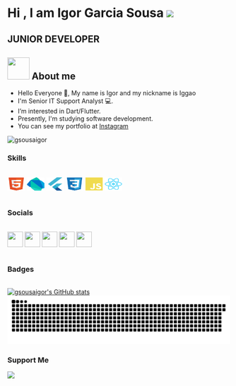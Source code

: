 <h1>Hi , I am Igor Garcia Sousa <img src="https://media.giphy.com/media/hvRJCLFzcasrR4ia7z/giphy.gif" width="35"></h1>
<h2>  JUNIOR DEVELOPER </h2>

## <img src = "https://user-images.githubusercontent.com/63050133/156777293-72a6e681-2582-4a9d-ad92-09d1181d47c7.gif" width = 50px height = 50px>  About me

- Hello Everyone 👋, My name is Igor and my nickname is Iggao<br>
- I'm Senior IT Support Analyst 💻.<br>
- I’m interested in Dart/Flutter.<br>
- Presently, I'm studying software development.<br>
- You can see my portfolio at [Instagram](http://www.instagram.com/gsousaigor.dev)<br>

<img src="https://komarev.com/ghpvc/?username=gsousaigor&label=Profile%20views&color=8042fc&style=plastic" alt="gsousaigor" /> 

### Skills
<p>
    <div align="left">
        <div style="display: inline_block"><br>
            <img align="center" alt="Igor-HTML" height="30" width="40" src="https://raw.githubusercontent.com/devicons/devicon/master/icons/html5/html5-original.svg">
            <img align="center" alt="Igor-dart" height="30" width="40" src="https://raw.githubusercontent.com/devicons/devicon/master/icons/dart/dart-original.svg">
            <img align="center" alt="Igor-flutter" height="30" width="40" src="https://raw.githubusercontent.com/devicons/devicon/master/icons/flutter/flutter-original.svg">
            <img align="center" alt="Igor-CSS" height="30" width="40" src="https://raw.githubusercontent.com/devicons/devicon/master/icons/css3/css3-original.svg">
            <img align="center" alt="Igor-Js" height="30" width="40" src="https://raw.githubusercontent.com/devicons/devicon/master/icons/javascript/javascript-plain.svg">
            <img align="center" alt="Igor-React" height="30" width="40" src="https://raw.githubusercontent.com/devicons/devicon/master/icons/react/react-original.svg">
        </div>
    </div>
    <br>

### Socials
<p>
    <div align="left">
            <div style="display: inline_block"><br>
                <a href="http://www.instagram.com/gsousaigor.dev" target="_blank" rel="noopener noreferrer"><img align="center" height="35" width="35" src="https://raw.githubusercontent.com/danielcranney/readme-generator/main/public/icons/socials/instagram.svg"></a>
                <a href="https://www.linkedin.com/in/gsousaigor/" target="_blank" rel="noopener noreferrer"><img align="center" height="35" width="35" src="https://raw.githubusercontent.com/danielcranney/readme-generator/main/public/icons/socials/linkedin.svg"></a>
                <a href="#" target="_blank" rel="noopener noreferrer"><img align="center" height="35" width="35" src="https://raw.githubusercontent.com/danielcranney/readme-generator/main/public/icons/socials/youtube.svg"></a>
                <a href="https://znap.link/gsousaigor" target="_blank" rel="noopener noreferrer"><img align="center" height="35" width="35" src="https://uploads-ssl.webflow.com/6026bc921eff07d61a132750/602843b7b4409e5ea0cbcc1c_social-logo-2.png"></a>
                <a href="https://www.github.com/gsousaigor" target="_blank" rel="noopener noreferrer"><img align="center" height="35" width="35" src="https://raw.githubusercontent.com/danielcranney/readme-generator/main/public/icons/socials/github.svg"></a>
            </div>
    </div>
<br>

### Badges

<div align="left">
        <div style="display: inline_block"><br>
<a href="https://www.github.com/gsousaigor"><img src="https://github-readme-stats.vercel.app/api?username=gsousaigor&show_icons=true&hide=&count_private=true&title_color=8042fc&text_color=ffffff&icon_color=8042fc&bg_color=000000&hide_border=true&show_icons=true" alt="gsousaigor's GitHub stats" />
</a>
<img src="https://github.com/gilbertogoncalvesdelima/gilbertogoncalvesdelima/blob/output/github-contribution-grid-snake.svg">
</div>
    </div>
    
### Support Me
<a href="https://link.mercadopago.com.br/iggaodev"><img src="https://cdn.buymeacoffee.com/buttons/v2/default-yellow.png" width="200" /></a>
